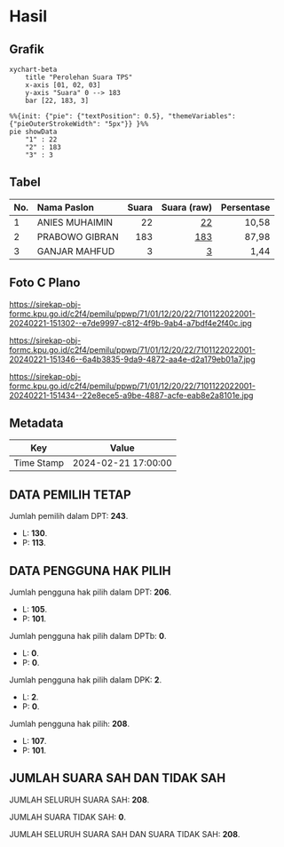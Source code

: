 # Hasil

## Grafik

```mermaid
xychart-beta
    title "Perolehan Suara TPS"
    x-axis [01, 02, 03]
    y-axis "Suara" 0 --> 183
    bar [22, 183, 3]
```

```mermaid
%%{init: {"pie": {"textPosition": 0.5}, "themeVariables": {"pieOuterStrokeWidth": "5px"}} }%%
pie showData
    "1" : 22
    "2" : 183
    "3" : 3
```

## Tabel

| No. | Nama Paslon    | Suara | Suara (raw) | Persentase |
|:--- |:-------------- | -----:| -----------:| ----------:|
| 1   | ANIES MUHAIMIN | 22    | [22][p-1]   | 10,58      |
| 2   | PRABOWO GIBRAN | 183   | [183][p-2]  | 87,98      |
| 3   | GANJAR MAHFUD  | 3     | [3][p-3]    | 1,44       |


[p-1]: https://github.com/gigit-pemilu/pemilu-2024-71-sulawesi-utara/blob/main/pilpres/hitung-suara/sub/71-sulawesi-utara/sub/01-bolaang-mongondow/sub/12-lolak/sub/2022-diat/sub/001-tps/sub/paslon-1.txt
[p-2]: https://github.com/gigit-pemilu/pemilu-2024-71-sulawesi-utara/blob/main/pilpres/hitung-suara/sub/71-sulawesi-utara/sub/01-bolaang-mongondow/sub/12-lolak/sub/2022-diat/sub/001-tps/sub/paslon-2.txt
[p-3]: https://github.com/gigit-pemilu/pemilu-2024-71-sulawesi-utara/blob/main/pilpres/hitung-suara/sub/71-sulawesi-utara/sub/01-bolaang-mongondow/sub/12-lolak/sub/2022-diat/sub/001-tps/sub/paslon-3.txt

## Foto C Plano

https://sirekap-obj-formc.kpu.go.id/c2f4/pemilu/ppwp/71/01/12/20/22/7101122022001-20240221-151302--e7de9997-c812-4f9b-9ab4-a7bdf4e2f40c.jpg

https://sirekap-obj-formc.kpu.go.id/c2f4/pemilu/ppwp/71/01/12/20/22/7101122022001-20240221-151346--6a4b3835-9da9-4872-aa4e-d2a179eb01a7.jpg

https://sirekap-obj-formc.kpu.go.id/c2f4/pemilu/ppwp/71/01/12/20/22/7101122022001-20240221-151434--22e8ece5-a9be-4887-acfe-eab8e2a8101e.jpg


## Metadata

| Key        | Value               |
| ---------- | ------------------- |
| Time Stamp | 2024-02-21 17:00:00 |


## DATA PEMILIH TETAP

Jumlah pemilih dalam DPT: **243**.
 * L: **130**.
 * P: **113**.

## DATA PENGGUNA HAK PILIH

Jumlah pengguna hak pilih dalam DPT: **206**.
 * L: **105**.
 * P: **101**.

Jumlah pengguna hak pilih dalam DPTb: **0**.
 * L: **0**.
 * P: **0**.

Jumlah pengguna hak pilih dalam DPK: **2**.
 * L: **2**.
 * P: **0**.

Jumlah pengguna hak pilih: **208**.
 * L: **107**.
 * P: **101**.

## JUMLAH SUARA SAH DAN TIDAK SAH

JUMLAH SELURUH SUARA SAH: **208**.

JUMLAH SUARA TIDAK SAH: **0**.

JUMLAH SELURUH SUARA SAH DAN SUARA TIDAK SAH: **208**.


